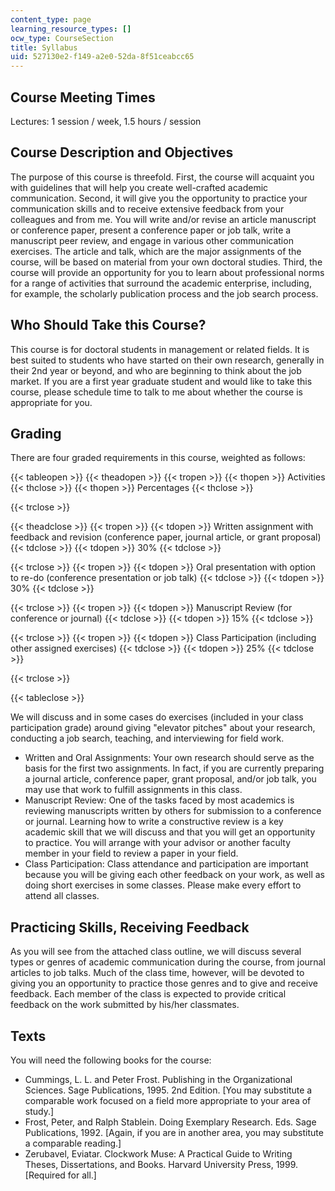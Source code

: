 ```yaml
---
content_type: page
learning_resource_types: []
ocw_type: CourseSection
title: Syllabus
uid: 527130e2-f149-a2e0-52da-8f51ceabcc65
---
```


Course Meeting Times
--------------------

Lectures: 1 session / week, 1.5 hours / session

Course Description and Objectives
---------------------------------

The purpose of this course is threefold. First, the course will acquaint you with guidelines that will help you create well-crafted academic communication. Second, it will give you the opportunity to practice your communication skills and to receive extensive feedback from your colleagues and from me. You will write and/or revise an article manuscript or conference paper, present a conference paper or job talk, write a manuscript peer review, and engage in various other communication exercises. The article and talk, which are the major assignments of the course, will be based on material from your own doctoral studies. Third, the course will provide an opportunity for you to learn about professional norms for a range of activities that surround the academic enterprise, including, for example, the scholarly publication process and the job search process.

Who Should Take this Course?
----------------------------

This course is for doctoral students in management or related fields. It is best suited to students who have started on their own research, generally in their 2nd year or beyond, and who are beginning to think about the job market. If you are a first year graduate student and would like to take this course, please schedule time to talk to me about whether the course is appropriate for you.

Grading
-------

There are four graded requirements in this course, weighted as follows:

{{< tableopen >}}
{{< theadopen >}}
{{< tropen >}}
{{< thopen >}}
Activities
{{< thclose >}}
{{< thopen >}}
Percentages
{{< thclose >}}

{{< trclose >}}

{{< theadclose >}}
{{< tropen >}}
{{< tdopen >}}
Written assignment with feedback and revision (conference paper, journal article, or grant proposal)
{{< tdclose >}}
{{< tdopen >}}
30%
{{< tdclose >}}

{{< trclose >}}
{{< tropen >}}
{{< tdopen >}}
Oral presentation with option to re-do (conference presentation or job talk)
{{< tdclose >}}
{{< tdopen >}}
30%
{{< tdclose >}}

{{< trclose >}}
{{< tropen >}}
{{< tdopen >}}
Manuscript Review (for conference or journal)
{{< tdclose >}}
{{< tdopen >}}
15%
{{< tdclose >}}

{{< trclose >}}
{{< tropen >}}
{{< tdopen >}}
Class Participation (including other assigned exercises)
{{< tdclose >}}
{{< tdopen >}}
25%
{{< tdclose >}}

{{< trclose >}}

{{< tableclose >}}

We will discuss and in some cases do exercises (included in your class participation grade) around giving "elevator pitches" about your research, conducting a job search, teaching, and interviewing for field work.

*   Written and Oral Assignments: Your own research should serve as the basis for the first two assignments. In fact, if you are currently preparing a journal article, conference paper, grant proposal, and/or job talk, you may use that work to fulfill assignments in this class.
*   Manuscript Review: One of the tasks faced by most academics is reviewing manuscripts written by others for submission to a conference or journal. Learning how to write a constructive review is a key academic skill that we will discuss and that you will get an opportunity to practice. You will arrange with your advisor or another faculty member in your field to review a paper in your field.
*   Class Participation: Class attendance and participation are important because you will be giving each other feedback on your work, as well as doing short exercises in some classes. Please make every effort to attend all classes.

Practicing Skills, Receiving Feedback
-------------------------------------

As you will see from the attached class outline, we will discuss several types or genres of academic communication during the course, from journal articles to job talks. Much of the class time, however, will be devoted to giving you an opportunity to practice those genres and to give and receive feedback. Each member of the class is expected to provide critical feedback on the work submitted by his/her classmates.

Texts
-----

You will need the following books for the course:

*   Cummings, L. L. and Peter Frost. Publishing in the Organizational Sciences. Sage Publications, 1995. 2nd Edition. \[You may substitute a comparable work focused on a field more appropriate to your area of study.\]
*   Frost, Peter, and Ralph Stablein. Doing Exemplary Research. Eds. Sage Publications, 1992. \[Again, if you are in another area, you may substitute a comparable reading.\]
*   Zerubavel, Eviatar. Clockwork Muse: A Practical Guide to Writing Theses, Dissertations, and Books. Harvard University Press, 1999. \[Required for all.\]